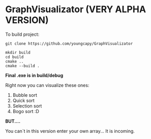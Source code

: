 # GraphVisualizator (VERY ALPHA VERSION)

To build project:
```
git clone https://github.com/youngcapy/GraphVisualizator

mkdir build
cd build
cmake ..
cmake --build .
```
**Final .exe is in build/debug**

Right now you can visualize these ones:
1. Bubble sort
2. Quick sort
3. Selection sort
4. Bogo sort :D

**BUT....**

You can`t in this version enter your own array... It is incoming.
